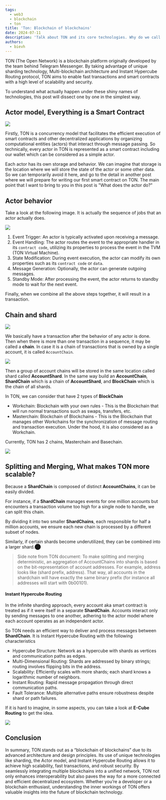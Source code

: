 ```yaml
---
tags:
  - web3
  - blockchain
  - ton
title: 'Ton: Blockchain of blockchains'
date: 2024-07-11
description: 'Talk about TON and its core technologies. Why do we call TON the "Blockchain of blockchains"?'
authors:
  - bievh
---
```


TON (The Open Network) is a blockchain platform originally developed by the team behind Telegram Messenger. By taking advantage of unique sharding technology, Multi-blockchain architecture and Instant Hypercube Routing protocol, TON aims to enable fast transactions and smart contracts with a high level of scalability and security.

To understand what actually happen under these shiny names of technologies, this post will dissect one by one in the simplest way.

## Actor model, Everything is a Smart Contract

![](assets/ton_blockchain_of_blockchains_ton-actor-model.webp)

Firstly, TON is a concurrency model that facilitates the efficient execution of smart contracts and other decentralized applications by organizing computational entities (actors) that interact through message passing. So technically, every actor in TON is represented as a smart contract including our wallet which can be considered as a simple actor.

Each actor has its own storage and behavior. We can imagine that storage is the location where we will store the state of the actor or some other data. So we can temporarily avoid it here, and go to the detail in another post where we will prepare for writing our first smart contract on TON. The main point that I want to bring to you in this post is "What does the actor do?"

## Actor behavior

Take a look at the following image. It is actually the sequence of jobs that an actor actually does.

![](assets/ton_blockchain_of_blockchains_ton-actor-behavior.webp)

1. Event Trigger: An actor is typically activated upon receiving a message.
2. Event Handling: The actor routes the event to the appropriate handler in its `contract code`, utilizing its properties to process the event in the TVM (TON Virtual Machine).
3. State Modification: During event execution, the actor can modify its own properties such as its `contract code` or `data`.
4. Message Generation: Optionally, the actor can generate outgoing messages.
5. Standby Mode: After processing the event, the actor returns to standby mode to wait for the next event.

Finally, when we combine all the above steps together, it will result in a transaction.

## Chain and shard

![](assets/ton_blockchain_of_blockchains_ton_chain_of_txs.webp)

We basically have a transaction after the behavior of any actor is done. Then when there is more than one transaction in a sequence, it may be called a **chain**. In case it is a chain of transactions that is owned by a single account, it is called `AccountChain`.

![](assets/ton_blockchain_of_blockchains_ton_account_chain.webp)

Then a group of account chains will be stored in the same location called shard called **AccountShard**. In the same way build an **AccountChain**, **ShardChain** which is a chain of **AccountShard**, and **BlockChain** which is the chain of all shards.

In TON, we can consider that have 2 types of **BlockChain**

- Workchain: Blockchain with your own rules - This is the Blockchain that will run normal transactions such as swaps, transfers, etc.
- Masterchain: Blockchain of Blockchains - This is the Blockchain that manages other Workchains for the synchronization of message routing and transaction execution. Under the hood, it is also considered as a Workchain.

Currently, TON has 2 chains, Masterchain and Basechain.

![](assets/ton_blockchain_of_blockchains_ton_blockchain.webp)

## Splitting and Merging, What makes TON more scalable?

Because a **ShardChain** is composed of distinct **AccountChains**, it can be easily divided.

For instance, if a **ShardChain** manages events for one million accounts but encounters a transaction volume too high for a single node to handle, we can split this chain.

By dividing it into two smaller **ShardChains**, each responsible for half a million accounts, we ensure each new chain is processed by a different subset of nodes.

Similarly, if certain shards become underutilized, they can be combined into a larger shard.​⬤

> Side note from TON document: To make splitting and merging deterministic, an aggregation of AccountChains into shards is based on the bit-representation of account addresses. For example, address looks like (shard prefix, address). That way, all accounts in the shardchain will have exactly the same binary prefix (for instance all addresses will start with 0b00101).

#### Instant Hypercube Routing

In the infinite sharding approach, every account aka smart contract is treated as if it were itself in a separate **ShardChain**. Accounts interact only by sending messages to one another, adhering to the actor model where each account operates as an independent actor.

So TON needs an efficient way to deliver and process messages between **ShardChain**. It is Instant Hypercube Routing with the following characteristics

- Hypercube Structure: Network as a hypercube with shards as vertices and communication paths as edges.
- Multi-Dimensional Routing: Shards are addressed by binary strings; routing involves flipping bits in the address.
- Scalability: Efficiently scales with more shards; each shard knows a logarithmic number of neighbors.
- Instant Routing: Rapid message propagation through direct communication paths.
- Fault Tolerance: Multiple alternative paths ensure robustness despite shard or path failures.

If it is hard to imagine, in some aspects, you can take a look at **E-Cube Routing** to get the idea.

![](assets/ton_blockchain_of_blockchains_e_cute_routing.webp)

## Conclusion

In summary, TON stands out as a “blockchain of blockchains” due to its advanced architecture and design principles. Its use of unique technologies like sharding, the Actor model, and Instant Hypercube Routing allows it to achieve high scalability, fast transactions, and robust security. By seamlessly integrating multiple blockchains into a unified network, TON not only enhances interoperability but also paves the way for a more connected and efficient decentralized ecosystem. Whether you’re a developer or a blockchain enthusiast, understanding the inner workings of TON offers valuable insights into the future of blockchain technology.
